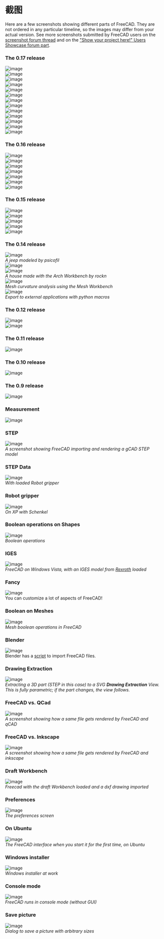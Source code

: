 # 截图

Here are a few screenshots showing different parts of FreeCAD. They are not ordered in any particular timeline, so the images may differ from your actual version. See more screenshots submitted by FreeCAD users on the [screenshot forum thread](http://forum.freecadweb.org/viewtopic.php?f=8&t=4751) and on the ["Show your project here!" Users Showcase forum part](http://forum.freecadweb.org/viewforum.php?f=24).

### The 0.17 release

![image](https://github.com/FreeCAD/FreeCAD-documentation-docusaurus/assets/100439627/fdbb5e3f-fe23-4251-93f6-d2fd4ff77772)  
![image](https://github.com/FreeCAD/FreeCAD-documentation-docusaurus/assets/100439627/635a20e6-c219-46a5-894d-e1dd2fe68712)  
![image](https://github.com/FreeCAD/FreeCAD-documentation-docusaurus/assets/100439627/bd50ddfb-c370-46c5-85c7-8762b80e3ee3)  
![image](https://github.com/FreeCAD/FreeCAD-documentation-docusaurus/assets/100439627/c3509ea4-cf01-4c63-b93c-216125c451e2)  
![image](https://github.com/FreeCAD/FreeCAD-documentation-docusaurus/assets/100439627/aee4698b-5960-4d81-825a-0fec314cf31c)  
![image](https://github.com/FreeCAD/FreeCAD-documentation-docusaurus/assets/100439627/8479679d-29dd-42ae-ad87-41e209c8f456)  
![image](https://github.com/FreeCAD/FreeCAD-documentation-docusaurus/assets/100439627/b8ef77b5-4f49-4031-bf36-84f2e1e317b0)  
![image](https://github.com/FreeCAD/FreeCAD-documentation-docusaurus/assets/100439627/f1c93d4f-e6db-4e4f-8b33-aba9833c64f4)  
![image](https://github.com/FreeCAD/FreeCAD-documentation-docusaurus/assets/100439627/ac1455df-8037-4cb8-a7ce-601c2a9306a0)  
![image](https://github.com/FreeCAD/FreeCAD-documentation-docusaurus/assets/100439627/e9bfdb01-e629-4db2-9bd5-1fa0ee412b6b)  
![image](https://github.com/FreeCAD/FreeCAD-documentation-docusaurus/assets/100439627/b713b3a8-4d10-494d-912a-9c97b596f6f1)  
![image](https://github.com/FreeCAD/FreeCAD-documentation-docusaurus/assets/100439627/22ef4f63-e223-4b5c-a381-acd8b8de0a4a)  
![image](https://github.com/FreeCAD/FreeCAD-documentation-docusaurus/assets/100439627/1cb80a34-7ce2-47a5-89eb-e3f6e73afaba)

### The 0.16 release

![image](https://github.com/FreeCAD/FreeCAD-documentation-docusaurus/assets/100439627/4e11d0b1-9022-429b-adc3-9851cb28bf8b)  
![image](https://github.com/FreeCAD/FreeCAD-documentation-docusaurus/assets/100439627/8b393890-944e-480e-92ff-6e9426cfc1c2)  
![image](https://github.com/FreeCAD/FreeCAD-documentation-docusaurus/assets/100439627/f9fefce2-6323-480f-9c02-076539bcbb54)  
![image](https://github.com/FreeCAD/FreeCAD-documentation-docusaurus/assets/100439627/c80c3fe6-4786-42ff-8abb-ff774c3db541)  
![image](https://github.com/FreeCAD/FreeCAD-documentation-docusaurus/assets/100439627/762a38b7-531f-40df-99f0-339f92d717a4)  
![image](https://github.com/FreeCAD/FreeCAD-documentation-docusaurus/assets/100439627/8792ad9e-1ac5-4896-b980-8880c3fd3724)  
![image](https://github.com/FreeCAD/FreeCAD-documentation-docusaurus/assets/100439627/ac0b4731-f2f0-4fa2-8b95-13afb28ed5aa)

### The 0.15 release

![image](https://github.com/FreeCAD/FreeCAD-documentation-docusaurus/assets/100439627/119d8b5f-645d-4125-96d0-e91f1b54fee8)  
![image](https://github.com/FreeCAD/FreeCAD-documentation-docusaurus/assets/100439627/22caaec2-5d63-4b95-a1bf-d174cd02e8d1)  
![image](https://github.com/FreeCAD/FreeCAD-documentation-docusaurus/assets/100439627/a0caf31c-8d91-4ab5-b28a-3c244970b990)  
![image](https://github.com/FreeCAD/FreeCAD-documentation-docusaurus/assets/100439627/70ae9f01-d6a5-4e93-a39b-73c4fda4b37e)  
![image](https://github.com/FreeCAD/FreeCAD-documentation-docusaurus/assets/100439627/41b517a4-cb10-4f97-9d8f-f94e176cbf4e)

### The 0.14 release

![image](https://github.com/FreeCAD/FreeCAD-documentation-docusaurus/assets/100439627/782cf197-06cc-4109-b2be-55aa2e06a8e5)  
_A jeep modeled by psicofil_  
![image](https://github.com/FreeCAD/FreeCAD-documentation-docusaurus/assets/100439627/e0b2678f-d36f-4339-b434-f48234b6dc56)  
![image](https://github.com/FreeCAD/FreeCAD-documentation-docusaurus/assets/100439627/6bb82ce1-3e6e-4750-bd14-94dcd91a2628)  
_A house made with the Arch Workbench by rockn_  
![image](https://github.com/FreeCAD/FreeCAD-documentation-docusaurus/assets/100439627/81ae8004-9f75-4cb0-b89f-07a44f9cd750)  
_Mesh curvature analysis using the Mesh Workbench_  
![image](https://github.com/FreeCAD/FreeCAD-documentation-docusaurus/assets/100439627/302eab74-a37a-4d03-9046-9effd14b3a7c)  
_Export to external applications with python macros_

### The 0.12 release

![image](https://github.com/FreeCAD/FreeCAD-documentation-docusaurus/assets/100439627/b26b947f-d579-4dde-b0a4-ae1869268f6c)  
![image](https://github.com/FreeCAD/FreeCAD-documentation-docusaurus/assets/100439627/e5efe5e0-e4e1-419d-aa59-93d6ae60d838)

### The 0.11 release

![image](https://github.com/FreeCAD/FreeCAD-documentation-docusaurus/assets/100439627/b091c127-5555-4043-8fc2-2dead0d1aa4d)

### The 0.10 release

![image](https://github.com/FreeCAD/FreeCAD-documentation-docusaurus/assets/100439627/e61ec526-178c-47c4-8f31-e2d1cf88fb93)

### The 0.9 release

![image](https://github.com/FreeCAD/FreeCAD-documentation-docusaurus/assets/100439627/e9ed77cc-1556-49c0-a186-9012392d6a52)

### Measurement

![image](https://github.com/FreeCAD/FreeCAD-documentation-docusaurus/assets/100439627/5201db66-dead-4a72-b5cf-3e86b8c779e1)

### STEP

![image](https://github.com/FreeCAD/FreeCAD-documentation-docusaurus/assets/100439627/713f4c41-5490-4b5d-8741-80c39fc1e69d)  
_A screenshot showing FreeCAD importing and rendering a gCAD STEP model_

### STEP Data

![image](https://github.com/FreeCAD/FreeCAD-documentation-docusaurus/assets/100439627/560d07c8-b1a0-4a72-8307-54771f01aa2a)  
_With loaded Robot gripper_

### Robot gripper

![image](https://github.com/FreeCAD/FreeCAD-documentation-docusaurus/assets/100439627/6f438089-8354-49a8-9719-3a8e53d8cecc)  
_On XP with Schenkel_

### Boolean operations on Shapes

![image](https://github.com/FreeCAD/FreeCAD-documentation-docusaurus/assets/100439627/86aa5606-72f8-41b4-a3e8-570ee379e776)  
_Boolean operations_

### IGES

![image](https://github.com/FreeCAD/FreeCAD-documentation-docusaurus/assets/100439627/5ce45860-5bcb-4a80-ab90-6f6c7b7a69b2)  
_FreeCAD on Windows Vista, with an IGES model from [Rexroth](http://www13.boschrexroth-us.com/) loaded_

### Fancy

![image](https://github.com/FreeCAD/FreeCAD-documentation-docusaurus/assets/100439627/23873ae8-e839-4fca-903c-60260ae407d5)  
You can customize a lot of aspects of FreeCAD!

### Boolean on Meshes

![image](https://github.com/FreeCAD/FreeCAD-documentation-docusaurus/assets/100439627/805b40c2-749e-46ed-8418-bb7c501ba057)  
_Mesh boolean operations in FreeCAD_

### Blender

![image](https://github.com/FreeCAD/FreeCAD-documentation-docusaurus/assets/100439627/9f157b05-4b70-4ba9-9ebc-cc8573be7359)  
Blender has a [script](http://yorik.orgfree.com/guestblog.php?2009=105) to import FreeCAD files.

### Drawing Extraction

![image](https://github.com/FreeCAD/FreeCAD-documentation-docusaurus/assets/100439627/046de8a9-7363-49b4-8047-e40f84011bce)  
_Extracting a 3D part (STEP in this case) to a SVG **Drawing Extraction** View. This is fully parametric; if the part changes, the view follows._

### FreeCAD vs. QCad

![image](https://github.com/FreeCAD/FreeCAD-documentation-docusaurus/assets/100439627/168d065b-9b2f-4bf5-bedb-d69e095c25d0)  
_A screenshot showing how a same file gets rendered by FreeCAD and qCAD_

### FreeCAD vs. Inkscape

![image](https://github.com/FreeCAD/FreeCAD-documentation-docusaurus/assets/100439627/4097d660-8e49-4b1a-a330-caac968dde2e)  
_A screenshot showing how a same file gets rendered by FreeCAD and inkscape_

### Draft Workbench

![image](https://github.com/FreeCAD/FreeCAD-documentation-docusaurus/assets/100439627/b2f9534a-9902-4147-8cbb-88deb4ca0329)  
_Freecad with the draft Workbench loaded and a dxf drawing imported_

### Preferences

![image](https://github.com/FreeCAD/FreeCAD-documentation-docusaurus/assets/100439627/943a5027-7353-43fd-bf27-89b90af27b71)  
_The preferences screen_

### On Ubuntu

![image](https://github.com/FreeCAD/FreeCAD-documentation-docusaurus/assets/100439627/107d3cf9-c6da-4f84-b0f9-776d290c9a26)  
_The FreeCAD interface when you start it for the first time, on Ubuntu_

### Windows installer

![image](https://github.com/FreeCAD/FreeCAD-documentation-docusaurus/assets/100439627/a022adca-07e7-4e5c-bc9a-a936fec1ada4)  
_Windows installer at work_

### Console mode

![image](https://github.com/FreeCAD/FreeCAD-documentation-docusaurus/assets/100439627/58a07a60-775f-4667-b8e4-3e986f63079a)  
_FreeCAD runs in console mode (without GUI)_

### Save picture

![image](https://github.com/FreeCAD/FreeCAD-documentation-docusaurus/assets/100439627/7972898d-d5cd-4193-9b04-61982484fc9f)  
_Dialog to save a picture with arbitrary sizes_

